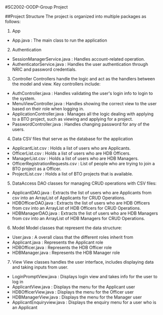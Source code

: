 #SC2002-OODP-Group Project

##Project Structure
The project is organized into multiple packages as follows:

1. App
- App.java : The main class to run the application

2. Authentication

- SessionManagerService.java : Handles account-related operation.
- AuthenticatorService.java : Handles the user authentication through NRIC and password credentials.

3. Controller
Controllers handle the logic and act as the handlers between the model and view.
Key controllers include:

- AuthController.java : Handles validating the user's login info to login to the system.
- MenuViewController.java : Handles showing the correct view to the user based on their role when logging in.
- ApplicationController.java : Manages all the logic dealing with applying to a BTO project, such as viewing and applying for a project.
- PasswordController.java : Handles changing password for any of the users.

4. Data
CSV files that serve as the database for the application

- ApplicantList.csv : Holds a list of users who are Applicants.
- OfficerList.csv : Holds a list of users who are HDB Officers.
- ManagerList.csv : Holds a list of users who are HDB Managers.
- OfficerRegistrationRequests.csv : List of people who are trying to join a BTO project as a Officer.
- ProjectList.csv : Holds a list of BTO projects that is available.

5. DataAccess
DAO classes for managing CRUD operations with CSV files:

- ApplicantDAO.java : Extracts the list of users who are Applicants from csv into an ArrayList of Applicants for CRUD Operations.
- HDBOfficerDAO.java : Extracts the list of users who are HDB Officers from csv into an ArrayList of HDB Officers for CRUD Operations.
- HDBManagerDAO.java : Extracts the list of users who are HDB Managers from csv into an ArrayList of HDB Managers for CRUD Operations.

6. Model
Model classes that represent the data structure:

- User.java : A overall class that the different roles inherit from
- Applicant.java : Represents the Applicant role
- HDBOfficer.java : Represents the HDB Officer role
- HDBManager.java : Represents the HDB Manager role

7. View
View classes handles the user interface, includes displaying data and taking inputs from user.

- LoginPromptView.java : Displays login view and takes info for the user to log in
- ApplicantView.java : Displays the menu for the Applicant user
- HDBOfficerView.java : Displays the menu for the Officer user
- HDBManagerView.java : Displays the menu for the Manager user
- ApplicantEnquiryview.java : Displays the enquiry menu for a user who is an Applicant
